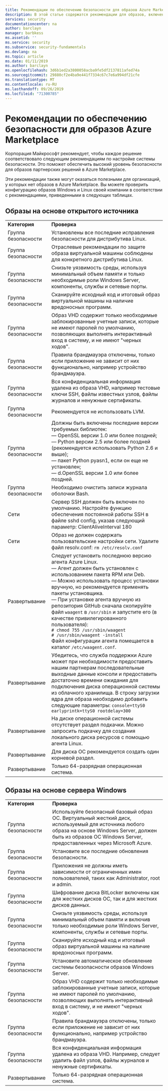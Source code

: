 ```yaml
---
title: Рекомендации по обеспечению безопасности для образов Azure Marketplace | Документация Майкрософт
description: В этой статье содержатся рекомендации для образов, включенных в Marketplace.
services: security
documentationcenter: na
author: barclayn
manager: barbkess
ms.assetid: ''
ms.service: security
ms.subservice: security-fundamentals
ms.devlang: na
ms.topic: article
ms.date: 01/11/2019
ms.author: barclayn
ms.openlocfilehash: 3d6b1ed2a3800058acba9fe5df2137811afed74a
ms.sourcegitcommit: 29880cf2e4ba9e441f7334c67c7e6a994df21cfe
ms.translationtype: MT
ms.contentlocale: ru-RU
ms.lasthandoff: 09/26/2019
ms.locfileid: "71300785"
---
```

# <a name="security-recommendations-for-azure-marketplace-images"></a>Рекомендации по обеспечению безопасности для образов Azure Marketplace

Корпорация Майкрософт рекомендует, чтобы каждое решение соответствовало следующим рекомендациям по настройке системы безопасности. Это поможет обеспечить высокий уровень безопасности для образов партнерских решений в Azure Marketplace.

Эти рекомендации также могут оказаться полезными для организаций, у которых нет образов в Azure Marketplace. Вы можете проверить конфигурацию образов Windows и Linux своей компании в соответствии с рекомендациями, приведенными в следующих таблицах.

## <a name="open-source-based-images"></a>Образы на основе открытого источника

|||
|--------------------------------------------------------------|----------------------------------------------------------------------------------------------------------------------------------------------------------------------------------------------------------------------------------------------------------------------------------------|
| **Категория**                                                 | **Проверка**                                                                                                                                                                                                                                                                              |
| Группа безопасности                                                     | Установлены все последние исправления безопасности для дистрибутива Linux.                                                                                                                                                                                                              |
| Группа безопасности                                                     | Отраслевые рекомендации по защите образа виртуальной машины соблюдены для конкретного дистрибутива Linux.                                                                                                                                                                                     |
| Группа безопасности                                                     | Снизьте уязвимость среды, используя минимальный объем памяти и только необходимые роли Windows Server, компоненты, службы и сетевые порты.                                                                                                                                               |
| Группа безопасности                                                     | Сканируйте исходный код и итоговый образ виртуальной машины на наличие вредоносных программ.                                                                                                                                                                                                                                   |
| Группа безопасности                                                     | Образ VHD содержит только необходимые заблокированные учетные записи, которые не имеют паролей по умолчанию, позволяющих выполнять интерактивный вход в систему, и не имеют "черных ходов".                                                                                                                                           |
| Группа безопасности                                                     | Правила брандмауэра отключены, только если приложение не зависит от них функционально, например устройство брандмауэра.                                                                                                                                                                             |
| Группа безопасности                                                     | Вся конфиденциальная информация удалена из образа VHD, например тестовые ключи SSH, файлы известных узлов, файлы журналов и ненужные сертификаты.                                                                                                                                       |
| Группа безопасности                                                     | Рекомендуется не использовать LVM.                                                                                                                                                                                                                                            |
| Группа безопасности                                                     | Должны быть включены последние версии требуемых библиотек: </br> — OpenSSL версии 1.0 или более поздней; </br> — Python версии 2.5 или более поздней (рекомендуется использовать Python 2.6 и выше); </br> — пакет Python pyasn1, если он еще не установлен; </br> — d.OpenSSL версии 1.0 или более поздней.                                                                |
| Группа безопасности                                                     | Необходимо очистить записи журнала оболочки Bash.                                                                                                                                                                                                                                             |
| Сети                                                   | Сервер SSH должен быть включен по умолчанию. Настройте функцию обеспечения постоянной работы SSH в файле sshd config, указав следующий параметр: ClientAliveInterval 180                                                                                                                                                        |
| Сети                                                   | Образ не должен содержать пользовательские настройки сети. Удалите файл resolv.conf: `rm /etc/resolv.conf`                                                                                                                                                                                |
| Развертывание                                                   | Следует установить последнюю версию агента Azure Linux. </br> — Агент должен быть установлен с использованием пакета RPM или Deb.  </br> — Можно использовать процесс установки вручную, но рекомендуется применять пакеты установщика. </br> — При установке агента вручную из репозитория GitHub сначала скопируйте файл `waagent` в `/usr/sbin` и запустите его (в качестве привилегированного пользователя): </br>`# chmod 755 /usr/sbin/waagent` </br>`# /usr/sbin/waagent -install` </br>Файл конфигурации агента помещается в каталог `/etc/waagent.conf`.    |
| Развертывание                                                   | Убедитесь, что служба поддержки Azure может при необходимости предоставить нашим партнерам последовательные выходные данные консоли и предоставить достаточно времени ожидания для подключения диска операционной системы из облачного хранилища. В строку загрузки ядра для образа необходимо добавить следующие параметры: `console=ttyS0 earlyprintk=ttyS0 rootdelay=300` |
| Развертывание                                                   | На диске операционной системы отсутствует раздел подкачки. Можно запросить подкачку для создания локального диска ресурсов с помощью агента Linux.         |
| Развертывание                                                   | Для диска ОС рекомендуется создать один корневой раздел.      |
| Развертывание                                                   | Только 64-разрядная операционная система.                                                                                                                                                                                                                                                          |

## <a name="windows-server-based-images"></a>Образы на основе сервера Windows

|||
|-------------| -------------------------|
| **Категория**                                                     | **Проверка**                                                                                                                                                                |
| Группа безопасности                                                         | Используйте безопасный базовый образ ОС. Виртуальный жесткий диск, используемый для источника любого образа на основе Windows Server, должен быть из образов ОС Windows Server, предоставленных через Microsoft Azure. |
| Группа безопасности                                                         | Установите все последние обновления безопасности.                                                                                                                                     |
| Группа безопасности                                                         | Приложения не должны иметь зависимости от ограниченных имен пользователей, таких как Administrator, root и admin.                                                                |
| Группа безопасности                                                         | Шифрование диска BitLocker включены как для жестких дисков ОС, так и для жестких дисков данных.                                                             |
| Группа безопасности                                                         | Снизьте уязвимость среды, используя минимальный объем памяти и включив только необходимые роли Windows Server, компоненты, службы и сетевые порты.                         |
| Группа безопасности                                                         | Сканируйте исходный код и итоговый образ виртуальной машины на наличие вредоносных программ.                                                                                                                     |
| Группа безопасности                                                         | Установите автоматическое обновление системы безопасности образов Windows Server.                                                                                                                |
| Группа безопасности                                                         | Образ VHD содержит только необходимые заблокированные учетные записи, которые не имеют паролей по умолчанию, позволяющих выполнять интерактивный вход в систему, и не имеют "черных ходов".                             |
| Группа безопасности                                                         | Правила брандмауэра отключены, только если приложение не зависит от них функционально, например устройство брандмауэра.                                                               |
| Группа безопасности                                                         | Вся конфиденциальная информация удалена из образа VHD. Например, следует удалить файл узлов, файлы журналов и ненужные сертификаты.                                              |
| Развертывание                                                       | Только 64-разрядная операционная система.                            |
